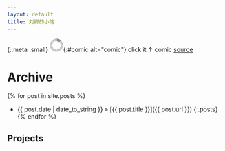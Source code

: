 ```yaml
---
layout: default
title: 刘卿的小站
---
```


{:.meta .small}
![loading](/images/load.gif "downloading"){:#comic alt="comic"}
click it ↑ comic [source]()

Archive
=======
{% for post in site.posts %}
* <span>{{ post.date | date_to_string }}</span> &#187; [{{ post.title }}]({{ post.url }})
{:.posts}
{% endfor %}

Projects
--------
